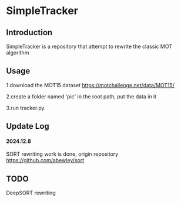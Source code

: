 # SimpleTracker

## Introduction

SimpleTracker is a repository that attempt to rewrite the classic MOT algorithm

## Usage

1.download the MOT15 dataset <https://motchallenge.net/data/MOT15/>

2.create a folder named 'pic' in the root path, put the data in it

3.run tracker.py

## Update Log

#### 2024.12.8
SORT rewriting work is done,
origin repository <https://github.com/abewley/sort>

## TODO
DeepSORT rewriting
